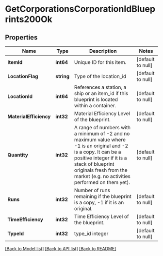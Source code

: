 # GetCorporationsCorporationIdBlueprints200Ok

## Properties
Name | Type | Description | Notes
------------ | ------------- | ------------- | -------------
**ItemId** | **int64** | Unique ID for this item. | [default to null]
**LocationFlag** | **string** | Type of the location_id | [default to null]
**LocationId** | **int64** | References a station, a ship or an item_id if this blueprint is located within a container. | [default to null]
**MaterialEfficiency** | **int32** | Material Efficiency Level of the blueprint. | [default to null]
**Quantity** | **int32** | A range of numbers with a minimum of -2 and no maximum value where -1 is an original and -2 is a copy. It can be a positive integer if it is a stack of blueprint originals fresh from the market (e.g. no activities performed on them yet). | [default to null]
**Runs** | **int32** | Number of runs remaining if the blueprint is a copy, -1 if it is an original. | [default to null]
**TimeEfficiency** | **int32** | Time Efficiency Level of the blueprint. | [default to null]
**TypeId** | **int32** | type_id integer | [default to null]

[[Back to Model list]](../README.md#documentation-for-models) [[Back to API list]](../README.md#documentation-for-api-endpoints) [[Back to README]](../README.md)

